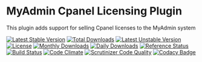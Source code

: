 # MyAdmin Cpanel Licensing Plugin

This plugin adds support for selling Cpanel licenses to the MyAdmin system

[![Latest Stable Version](https://poser.pugx.org/detain/myadmin-cpanel-licensing/version)](https://packagist.org/packages/detain/myadmin-cpanel-licensing)
[![Total Downloads](https://poser.pugx.org/detain/myadmin-cpanel-licensing/downloads)](https://packagist.org/packages/detain/myadmin-cpanel-licensing)
[![Latest Unstable Version](https://poser.pugx.org/detain/myadmin-cpanel-licensing/v/unstable)](//packagist.org/packages/detain/myadmin-cpanel-licensing)
[![License](https://poser.pugx.org/detain/myadmin-cpanel-licensing/license)](https://packagist.org/packages/detain/myadmin-cpanel-licensing)
[![Monthly Downloads](https://poser.pugx.org/detain/myadmin-cpanel-licensing/d/monthly)](https://packagist.org/packages/detain/myadmin-cpanel-licensing)
[![Daily Downloads](https://poser.pugx.org/detain/myadmin-cpanel-licensing/d/daily)](https://packagist.org/packages/detain/myadmin-cpanel-licensing)
[![Reference Status](https://www.versioneye.com/php/detain:myadmin-cpanel-licensing/reference_badge.svg?style=flat)](https://www.versioneye.com/php/detain:myadmin-cpanel-licensing/references)
[![Build Status](https://travis-ci.org/detain/myadmin-cpanel-licensing.svg?branch=master)](https://travis-ci.org/detain/myadmin-cpanel-licensing)
[![Code Climate](https://codeclimate.com/github/detain/myadmin-cpanel-licensing/badges/gpa.svg)](https://codeclimate.com/github/detain/myadmin-cpanel-licensing)
[![Scrutinizer Code Quality](https://scrutinizer-ci.com/g/detain/myadmin-cpanel-licensing/badges/quality-score.png?b=master)](https://scrutinizer-ci.com/g/detain/myadmin-cpanel-licensing/?branch=master)
[![Codacy Badge](https://api.codacy.com/project/badge/Grade/dcfdb555bf234afabceb40728959280b)](https://www.codacy.com/app/detain/myadmin-cpanel-licensing)
